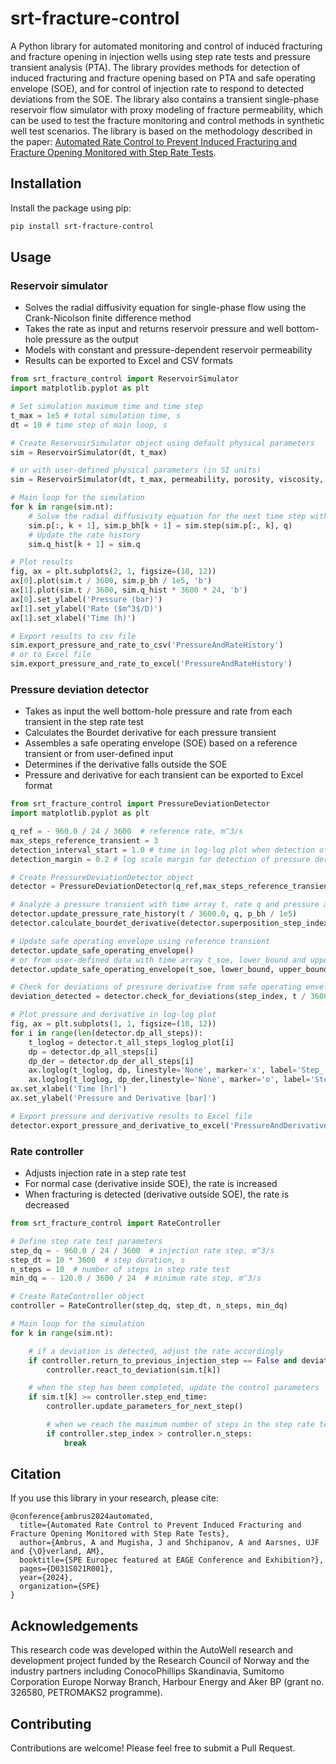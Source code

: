 # srt-fracture-control

A Python library for automated monitoring and control of induced fracturing and fracture opening in injection wells using step rate tests and pressure transient analysis (PTA). The library provides methods for detection of induced fracturing and fracture opening based on PTA and safe operating envelope (SOE), and for control of injection rate to respond to detected deviations from the SOE. The library also contains a transient single-phase reservoir flow simulator with proxy modeling of fracture permeability, which can be used to test the fracture monitoring and control methods in synthetic well test scenarios. The library is based on the methodology described in the paper: [Automated Rate Control to Prevent Induced Fracturing and Fracture Opening Monitored with Step Rate Tests](https://doi.org/10.2118/220016-MS).


## Installation

Install the package using pip:

```bash
pip install srt-fracture-control
```

## Usage

### Reservoir simulator

- Solves the radial diffusivity equation for single-phase flow using the Crank-Nicolson finite difference method
- Takes the rate as input and returns reservoir pressure and well bottom-hole pressure as the output
- Models with constant and pressure-dependent reservoir permeability
- Results can be exported to Excel and CSV formats


```python
from srt_fracture_control import ReservoirSimulator
import matplotlib.pyplot as plt

# Set simulation maximum time and time step
t_max = 1e5 # total simulation time, s
dt = 10 # time step of main loop, s

# Create ReservoirSimulator object using default physical parameters
sim = ReservoirSimulator(dt, t_max)

# or with user-defined physical parameters (in SI units)
sim = ReservoirSimulator(dt, t_max, permeability, porosity, viscosity, compressibility, formation_volume_factor, reservoir_pressure, well_radius, outer_radius, thickness, skin, wellbore_storage, fracture_opening_pressure, fracture_half_length, use_pressure_dependent_permeability=True)

# Main loop for the simulation
for k in range(sim.nt):
    # Solve the radial diffusivity equation for the next time step with the input rate q
    sim.p[:, k + 1], sim.p_bh[k + 1] = sim.step(sim.p[:, k], q)
    # Update the rate history
    sim.q_hist[k + 1] = sim.q

# Plot results
fig, ax = plt.subplots(2, 1, figsize=(18, 12))
ax[0].plot(sim.t / 3600, sim.p_bh / 1e5, 'b')
ax[1].plot(sim.t / 3600, sim.q_hist * 3600 * 24, 'b')
ax[0].set_ylabel('Pressure (bar)')
ax[1].set_ylabel('Rate ($m^3$/D)')
ax[1].set_xlabel('Time (h)')

# Export results to csv file
sim.export_pressure_and_rate_to_csv('PressureAndRateHistory')
# or to Excel file
sim.export_pressure_and_rate_to_excel('PressureAndRateHistory')
```

### Pressure deviation detector
- Takes as input the well bottom-hole pressure and rate from each transient in the step rate test
- Calculates the Bourdet derivative for each pressure transient
- Assembles a safe operating envelope (SOE) based on a reference transient or from user-defined input
- Determines if the derivative falls outside the SOE
- Pressure and derivative for each transient can be exported to Excel format

```python
from srt_fracture_control import PressureDeviationDetector
import matplotlib.pyplot as plt

q_ref = - 960.0 / 24 / 3600  # reference rate, m^3/s
max_steps_reference_transient = 3
detection_interval_start = 1.0 # time in log-log plot when detection of deviations should start, hours
detection_margin = 0.2 # log scale margin for detection of pressure derivative deviation

# Create PressureDeviationDetector object
detector = PressureDeviationDetector(q_ref,max_steps_reference_transient,detection_interval_start,detection_margin)

# Analyze a pressure transient with time array t, rate q and pressure array p_bh
detector.update_pressure_rate_history(t / 3600.0, q, p_bh / 1e5)
detector.calculate_bourdet_derivative(detector.superposition_step_index, t / 3600.0, q, p_bh / 1e5, store_results=True)

# Update safe operating envelope using reference transient
detector.update_safe_operating_envelope()
# or from user-defined data with time array t_soe, lower_bound and upper_bound derivative arrays
detector.update_safe_operating_envelope(t_soe, lower_bound, upper_bound)

# Check for deviations of pressure derivative from safe operating envelope
deviation_detected = detector.check_for_deviations(step_index, t / 3600.0, p_bh / 1e5, q)

# Plot pressure and derivative in log-log plot
fig, ax = plt.subplots(1, 1, figsize=(18, 12))
for i in range(len(detector.dp_all_steps)):
    t_loglog = detector.t_all_steps_loglog_plot[i]
    dp = detector.dp_all_steps[i]
    dp_der = detector.dp_der_all_steps[i]
    ax.loglog(t_loglog, dp, linestyle='None', marker='x', label='Step_' + str(i + 1))
    ax.loglog(t_loglog, dp_der,linestyle='None', marker='o', label='Step_' + str(i + 1))
ax.set_xlabel('Time [hr]')
ax.set_ylabel('Pressure and Derivative [bar]')

# Export pressure and derivative results to Excel file
detector.export_pressure_and_derivative_to_excel('PressureAndDerivative')
```
### Rate controller
- Adjusts injection rate in a step rate test
- For normal case (derivative inside SOE), the rate is increased
- When fracturing is detected (derivative outside SOE), the rate is decreased

```python
from srt_fracture_control import RateController

# Define step rate test parameters
step_dq = - 960.0 / 24 / 3600  # injection rate step, m^3/s
step_dt = 10 * 3600  # step duration, s
n_steps = 10  # number of steps in step rate test
min_dq = - 120.0 / 3600 / 24  # minimum rate step, m^3/s

# Create RateController object
controller = RateController(step_dq, step_dt, n_steps, min_dq)

# Main loop for the simulation
for k in range(sim.nt):

    # if a deviation is detected, adjust the rate accordingly
    if controller.return_to_previous_injection_step == False and deviation_detected:
        controller.react_to_deviation(sim.t[k])

    # when the step has been completed, update the control parameters
    if sim.t[k] >= controller.step_end_time:
        controller.update_parameters_for_next_step()

        # when we reach the maximum number of steps in the step rate test, exit the main loop
        if controller.step_index > controller.n_steps:
            break
```

## Citation

If you use this library in your research, please cite:

```
@conference{ambrus2024automated,
  title={Automated Rate Control to Prevent Induced Fracturing and Fracture Opening Monitored with Step Rate Tests},
  author={Ambrus, A and Mugisha, J and Shchipanov, A and Aarsnes, UJF and {\O}verland, AM},
  booktitle={SPE Europec featured at EAGE Conference and Exhibition?},
  pages={D031S021R001},
  year={2024},
  organization={SPE}
}
```
## Acknowledgements

This research code was developed within the AutoWell research and development project funded by the Research Council of Norway and the industry partners including ConocoPhillips Skandinavia, Sumitomo Corporation Europe Norway Branch, Harbour Energy and Aker BP (grant no. 326580, PETROMAKS2 programme)​.

## Contributing

Contributions are welcome! Please feel free to submit a Pull Request.

